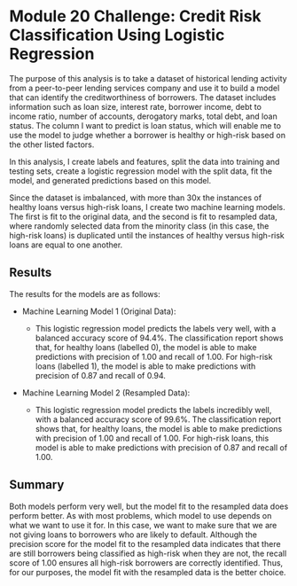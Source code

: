 # Module 20 Challenge: Credit Risk Classification Using Logistic Regression
The purpose of this analysis is to take a dataset of historical lending activity from a peer-to-peer lending services company and use it to build a model that can identify the creditworthiness of borrowers. The dataset includes information such as loan size, interest rate, borrower income, debt to income ratio, number of accounts, derogatory marks, total debt, and loan status. The column I want to predict is loan status, which will enable me to use the model to judge whether a borrower is healthy or high-risk based on the other listed factors.

In this analysis, I create labels and features, split the data into training and testing sets, create a logistic regression model with the split data, fit the model, and generated predictions based on this model. 

Since the dataset is imbalanced, with more than 30x the instances of healthy loans versus high-risk loans, I create two machine learning models. The first is fit to the original data, and the second is fit to resampled data, where randomly selected data from the minority class (in this case, the high-risk loans) is duplicated until the instances of healthy versus high-risk loans are equal to one another. 

## Results
The results for the models are as follows:

* Machine Learning Model 1 (Original Data):
  * This logistic regression model predicts the labels very well, with a balanced accuracy score of 94.4%. The classification report shows that, for healthy loans (labelled 0), the model is able to make predictions with precision of 1.00 and recall of 1.00. For high-risk loans (labelled 1), the model is able to make predictions with precision of 0.87 and recall of 0.94.

* Machine Learning Model 2 (Resampled Data):
  * This logistic regression model predicts the labels incredibly well, with a balanced accuracy score of 99.6%. The classification report shows that, for healthy loans, the model is able to make predictions with precision of 1.00 and recall of 1.00. For high-risk loans, this model is able to make predictions with precision of 0.87 and recall of 1.00.

## Summary
Both models perform very well, but the model fit to the resampled data does perform better. As with most problems, which model to use depends on what we want to use it for. In this case, we want to make sure that we are not giving loans to borrowers who are likely to default. Although the precision score for the model fit to the resampled data indicates that there are still borrowers being classified as high-risk when they are not, the recall score of 1.00 ensures all high-risk borrowers are correctly identified. Thus, for our purposes, the model fit with the resampled data is the better choice.
